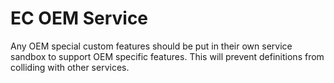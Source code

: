 # EC OEM Service

Any OEM special custom features should be put in their own service
sandbox to support OEM specific features. This will prevent definitions
from colliding with other services.

